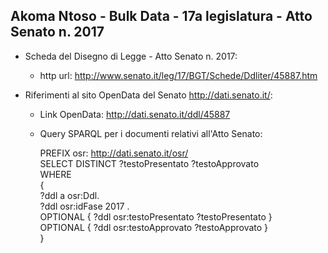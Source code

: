 ## Akoma Ntoso - Bulk Data - 17a legislatura - Atto Senato n. 2017 ##

* Scheda del Disegno di Legge - Atto Senato n. 2017:
	* http url: http://www.senato.it/leg/17/BGT/Schede/Ddliter/45887.htm

* Riferimenti al sito OpenData del Senato http://dati.senato.it/:
	* Link OpenData: http://dati.senato.it/ddl/45887
	* Query SPARQL per i documenti relativi all'Atto Senato:

        PREFIX osr: <http://dati.senato.it/osr/>  
		SELECT DISTINCT ?testoPresentato ?testoApprovato  
		WHERE  
		{  
		    ?ddl a osr:Ddl.  
		    ?ddl osr:idFase 2017 .  
		    OPTIONAL { ?ddl osr:testoPresentato ?testoPresentato }  
		    OPTIONAL { ?ddl osr:testoApprovato ?testoApprovato }  
		}
		